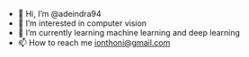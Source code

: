 - 👋 Hi, I’m @adeindra94
- 👀 I’m interested in computer vision
- 🌱 I’m currently learning machine learning and deep learning
- 📫 How to reach me ionthoni@gmail.com

<!---
adeindra94/adeindra94 is a ✨ special ✨ repository because its `README.md` (this file) appears on your GitHub profile.
You can click the Preview link to take a look at your changes.
--->
